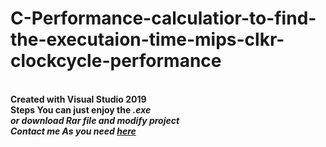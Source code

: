 # C-Performance-calculatior-to-find-the-executaion-time-mips-clkr-clockcycle-performance
<br><b>Created with Visual Studio 2019 
  <br><b>
  Steps You can just enjoy the  <b><i>.exe<i/>
  <br><b>or download Rar file and modify project 
<br><b> Contact me As you need 
  <a href="http://rashedalkhatib.epizy.com/" >here</a>
